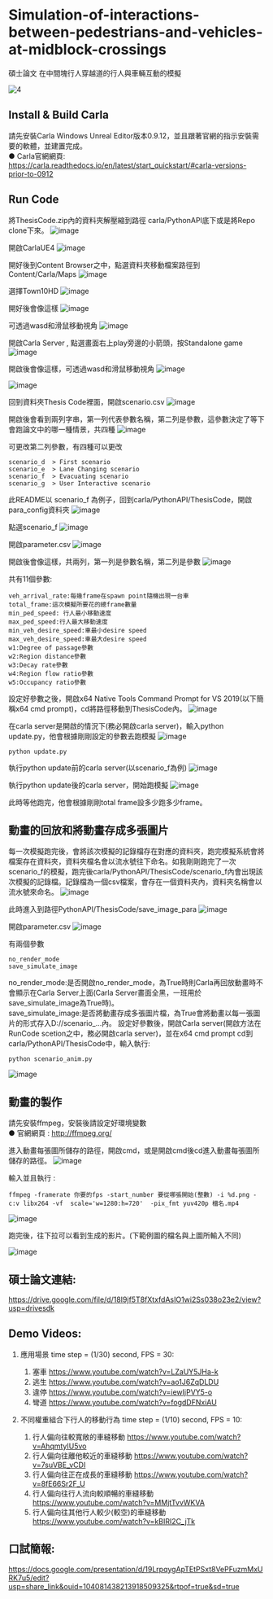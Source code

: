 # Simulation-of-interactions-between-pedestrians-and-vehicles-at-midblock-crossings

碩士論文 在中間塊行人穿越道的行人與車輛互動的模擬<br>

![4](https://user-images.githubusercontent.com/49235533/210380820-69aaf60e-9dd0-4dc7-9800-bcb2aebb8d5b.png)

## Install & Build Carla
請先安裝Carla Windows Unreal Editor版本0.9.12，並且跟著官網的指示安裝需要的軟體，並建置完成。<br>
● Carla官網網頁:	https://carla.readthedocs.io/en/latest/start_quickstart/#carla-versions-prior-to-0912
    
## Run Code  
 將ThesisCode.zip內的資料夾解壓縮到路徑 carla/PythonAPI底下或是將Repo clone下來。
 ![image](https://user-images.githubusercontent.com/49235533/210377368-adf9632e-7ce8-4a69-b015-0c2c2b0d3c2c.png)
 
 開啟CarlaUE4
 ![image](https://user-images.githubusercontent.com/49235533/210377757-383e3cf7-82be-4d9e-8883-337f0ed9560c.png)
 
 開好後到Content Browser之中，點選資料夾移動檔案路徑到Content/Carla/Maps
 ![image](https://user-images.githubusercontent.com/49235533/210377794-f766c39b-73b5-4e42-abb7-893aa232c762.png)
 
 選擇Town10HD
 ![image](https://user-images.githubusercontent.com/49235533/210377825-3f8aea8e-116c-4653-a896-c945e67a0916.png)
 
 開好後會像這樣
 ![image](https://user-images.githubusercontent.com/49235533/210377854-63e9fc17-79e4-45a4-a4ab-2f32fc149048.png)
 
 可透過wasd和滑鼠移動視角
 ![image](https://user-images.githubusercontent.com/49235533/210377884-7fe059b8-c7c0-48f3-a49e-7b73904618d5.png)
 
 開啟Carla Server , 點選畫面右上play旁邊的小箭頭，按Standalone game
 ![image](https://user-images.githubusercontent.com/49235533/210377918-b32940a6-bf77-47b6-9d59-617b45c77074.png)
 
 開啟後會像這樣，可透過wasd和滑鼠移動視角
 ![image](https://user-images.githubusercontent.com/49235533/210377963-39720e42-938d-47d5-8985-0e3c9c233ef9.png)
 
 ![image](https://user-images.githubusercontent.com/49235533/210378004-8b401d65-f05e-4975-9407-06feb17aa557.png)
 
 回到資料夾Thesis Code裡面，開啟scenario.csv 
 ![image](https://user-images.githubusercontent.com/49235533/210378088-2d9eaaaf-ac17-4ffa-9a90-1564954888da.png)
 
 開啟後會看到兩列字串，第一列代表參數名稱，第二列是參數，這參數決定了等下會跑論文中的哪一種情景，共四種
 ![image](https://user-images.githubusercontent.com/49235533/210378126-805eedc8-a641-42ff-bfe7-72df578531a9.png)

 可更改第二列參數，有四種可以更改
 
    scenario_d  > First scenario
    scenario_e  > Lane Changing scenario
    scenario_f  > Evacuating scenario
    scenario_g  > User Interactive scenario

 此README以 scenario_f 為例子，回到carla/PythonAPI/ThesisCode，開啟para_config資料夾
 ![image](https://user-images.githubusercontent.com/49235533/210378230-37be4553-a2b0-4283-984a-d7acb97d84b7.png)
 
 點選scenario_f
 ![image](https://user-images.githubusercontent.com/49235533/210378311-4240279a-bca2-499b-bc1b-d57692346275.png)

開啟parameter.csv
![image](https://user-images.githubusercontent.com/49235533/210378261-4441c294-c663-4b33-ab6a-12ae426ae037.png)

開啟後會像這樣，共兩列，第一列是參數名稱，第二列是參數
![image](https://user-images.githubusercontent.com/49235533/210378375-c25bd97e-5e55-4a31-ba88-0667a2a55f68.png)

共有11個參數:

    veh_arrival_rate:每幾frame在spawn point隨機出現一台車
    total_frame:這次模擬所要花的總frame數量
    min_ped_speed: 行人最小移動速度
    max_ped_speed:行人最大移動速度
    min_veh_desire_speed:車最小desire speed
    max_veh_desire_speed:車最大desire speed
    w1:Degree of passage參數
    w2:Region distance參數
    w3:Decay rate參數
    w4:Region flow ratio參數
    w5:Occupancy ratio參數
    
設定好參數之後，開啟x64 Native Tools Command Prompt for VS 2019(以下簡稱x64 cmd prompt)，cd將路徑移動到ThesisCode內。
![image](https://user-images.githubusercontent.com/49235533/210378439-7dd6e546-9060-4ed0-9280-29794950a05c.png)

在carla server是開啟的情況下(務必開啟carla server)，輸入python update.py，他會根據剛剛設定的參數去跑模擬
![image](https://user-images.githubusercontent.com/49235533/210378460-b9b5ca5c-2a13-442a-a1c0-e0d7c9bbb4eb.png)

    python update.py

執行python update前的carla server(以scenario_f為例)
![image](https://user-images.githubusercontent.com/49235533/210378489-fde84eb6-47cc-42df-ac68-4e76806289fb.png)

執行python update後的carla server，開始跑模擬
![image](https://user-images.githubusercontent.com/49235533/210378517-e4ab9ec5-6e52-4e2c-8bc6-1b9ac703bf6a.png)

此時等他跑完，他會根據剛剛total frame設多少跑多少frame。

## 動畫的回放和將動畫存成多張圖片

每一次模擬跑完後，會將該次模擬的記錄檔存在對應的資料夾，跑完模擬系統會將檔案存在資料夾，資料夾檔名會以流水號往下命名。如我剛剛跑完了一次scenario_f的模擬，跑完後carla/PythonAPI/ThesisCode/scenario_f內會出現該次模擬的記錄檔。記錄檔為一個csv檔案，會存在一個資料夾內，資料夾名稱會以流水號來命名。
![image](https://user-images.githubusercontent.com/49235533/210378604-18415e1a-9327-47ba-8425-68555a1dc264.png)

此時進入到路徑PythonAPI/ThesisCode/save_image_para
![image](https://user-images.githubusercontent.com/49235533/210378639-e59576f1-f3e7-418c-aab5-5495e055c133.png)

開啟parameter.csv
![image](https://user-images.githubusercontent.com/49235533/210378668-a9bd70b0-6d86-4f9f-a1a3-95616c3790cb.png)

有兩個參數

    no_render_mode
    save_simulate_image

no_render_mode:是否開啟no_render_mode，為True時則Carla再回放動畫時不會顯示在Carla Server上面(Carla Server畫面全黑，一班用於save_simulate_image為True時)。    
save_simulate_image:是否將動畫存成多張圖片檔，為True會將動畫以每一張圖片的形式存入D://scenario_…內。
設定好參數後，開啟Carla server(開啟方法在RunCode scetion之中，務必開啟carla server)，並在x64 cmd prompt cd到carla/PythonAPI/ThesisCode中，輸入執行:

    python scenario_anim.py
    
![image](https://user-images.githubusercontent.com/49235533/210379168-6c4df980-6cb8-42ef-8830-2c0ee2be588d.png)

## 動畫的製作
請先安裝ffmpeg，安裝後請設定好環境變數<br>
● 官網網頁 : http://ffmpeg.org/ <br>

進入動畫每張圖所儲存的路徑，開啟cmd，或是開啟cmd後cd進入動畫每張圖所儲存的路徑。
![image](https://user-images.githubusercontent.com/49235533/210379323-6b7e6e02-6ac5-4ade-aac9-938bb0aef730.png)

輸入並且執行 : 

    ffmpeg -framerate 你要的fps -start_number 要從哪張開始(整數) -i %d.png -c:v libx264 -vf  scale='w=1280:h=720'  -pix_fmt yuv420p 檔名.mp4
    
![image](https://user-images.githubusercontent.com/49235533/210379483-4b7307cb-76c9-45b4-81ee-ceaa3e5b3bed.png)

跑完後，往下拉可以看到生成的影片。(下範例圖的檔名與上圖所輸入不同)

![image](https://user-images.githubusercontent.com/49235533/210379569-f7da3bab-0fe4-4133-b997-6826b22dedbe.png)


## 碩士論文連結:
https://drive.google.com/file/d/18I9jf5T8fXtxfdAsIO1wi2Ss038o23e2/view?usp=drivesdk

## Demo Videos:
1. 應用場景 time step = (1/30) second, FPS = 30:
    1. 塞車 https://www.youtube.com/watch?v=LZaUY5JHa-k
    2. 逃生 https://www.youtube.com/watch?v=ao1J6ZqDLDU
    3. 違停 https://www.youtube.com/watch?v=iewIjPVY5-o
    4. 彎道 https://www.youtube.com/watch?v=fogdDFNxiAU
    
2. 不同權重組合下行人的移動行為 time step = (1/10) second, FPS = 10:
    1. 行人偏向往較寬敞的車縫移動 https://www.youtube.com/watch?v=AhqmtyIU5vo
    2. 行人偏向往離他較近的車縫移動 https://www.youtube.com/watch?v=7suVBE_vCDI
    3. 行人偏向往正在成長的車縫移動 https://www.youtube.com/watch?v=8fE66Sr2F_U
    4. 行人偏向往行人流向較順暢的車縫移動 https://www.youtube.com/watch?v=MMjtTvvWKVA
    5. 行人偏向往其他行人較少(較空)的車縫移動 https://www.youtube.com/watch?v=kBIRI2C_jTk
    
## 口試簡報:
https://docs.google.com/presentation/d/19LrpqygApTEtPSxt8VePFuzmMxURK7u5/edit?usp=share_link&ouid=104081438213918509325&rtpof=true&sd=true
